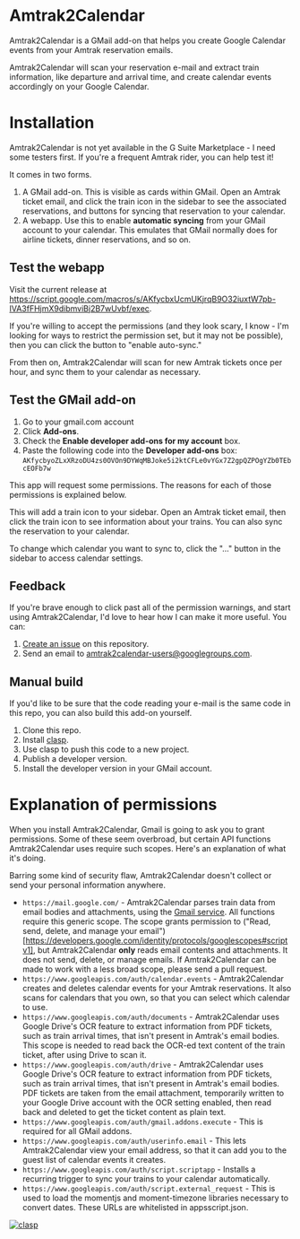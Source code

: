 Amtrak2Calendar
===============

Amtrak2Calendar is a GMail add-on that helps you create Google Calendar events from your Amtrak reservation emails.

Amtrak2Calendar will scan your reservation e-mail and extract train information, like departure and arrival time, and
create calendar events accordingly on your Google Calendar.

Installation
============

Amtrak2Calendar is not yet available in the G Suite Marketplace - I need some
testers first. If you're a frequent Amtrak rider, you can help test it!

It comes in two forms.

1. A GMail add-on. This is visible as cards within GMail. Open an Amtrak ticket
   email, and click the train icon in the sidebar to see the associated
   reservations, and buttons for syncing that reservation to your calendar.
2. A webapp. Use this to enable **automatic syncing** from your GMail account
   to your calendar. This emulates that GMail normally does for airline
   tickets, dinner reservations, and so on.

Test the webapp
---------------

Visit the current release at
https://script.google.com/macros/s/AKfycbxUcmUKjrqB9O32iuxtW7pb-IVA3fFHjmX9dibmviBj2B7wUvbf/exec.

If you're willing to accept the permissions (and they look scary, I know - I'm
looking for ways to restrict the permission set, but it may not be possible),
then you can click the button to "enable auto-sync." 

From then on, Amtrak2Calendar will scan for new Amtrak tickets once per hour,
and sync them to your calendar as necessary.

Test the GMail add-on
---------------------

1. Go to your gmail.com account
2. Click **Add-ons**.
3. Check the **Enable developer add-ons for my account** box.
4. Paste the following code into the **Developer add-ons** box:
	 `AKfycbyoZLxXRzoDU4zs0OVOn9DYWqMBJoke5i2ktCFLe0vYGx7Z2gpQZPOgYZb0TEbcEOFb7w`

This app will request some permissions. The reasons for each of those
permissions is explained below.

This will add a train icon to your sidebar. Open an Amtrak ticket email, then
click the train icon to see information about your trains. You can also sync
the reservation to your calendar.

To change which calendar you want to sync to, click the "..." button in the
sidebar to access calendar settings.

Feedback
--------

If you're brave enough to click past all of the permission warnings, and start
using Amtrak2Calendar, I'd love to hear how I can make it more useful. You can:

1. [Create an issue](https://github.com/jrunningen/amtrak2calendar/issues/new)
   on this repository.
2. Send an email to amtrak2calendar-users@googlegroups.com.

Manual build
------------

If you'd like to be sure that the code reading your e-mail is the same code in
this repo, you can also build this add-on yourself.

1. Clone this repo.
2. Install [clasp](https://github.com/google/clasp).
3. Use clasp to push this code to a new project.
4. Publish a developer version.
5. Install the developer version in your GMail account.

Explanation of permissions
==========================

When you install Amtrak2Calendar, Gmail is going to ask you to grant permissions. Some of these seem overbroad, but certain API functions Amtrak2Calendar uses require such scopes. Here's an explanation of what it's doing.

Barring some kind of security flaw, Amtrak2Calendar doesn't collect or send your personal information anywhere.

* `https://mail.google.com/` - Amtrak2Calendar parses train data from email bodies and attachments, using the [Gmail service](https://developers.google.com/apps-script/reference/gmail/gmail-app). All functions require this generic scope. The scope grants permission to ("Read, send, delete, and manage your email")[https://developers.google.com/identity/protocols/googlescopes#scriptv1], but Amtrak2Calendar **only** reads email contents and attachments. It does not send, delete, or manage emails. If Amtrak2Calendar can be made to work with a less broad scope, please send a pull request.
* `https://www.googleapis.com/auth/calendar.events` - Amtrak2Calendar creates and deletes calendar events for your Amtrak reservations. It also scans for calendars that you own, so that you can select which calendar to use.
* `https://www.googleapis.com/auth/documents` - Amtrak2Calendar uses Google Drive's OCR feature to extract information from PDF tickets, such as train arrival times, that isn't present in Amtrak's email bodies. This scope is needed to read back the OCR-ed text content of the train ticket, after using Drive to scan it.
* `https://www.googleapis.com/auth/drive` - Amtrak2Calendar uses Google Drive's OCR feature to extract information from PDF tickets, such as train arrival times, that isn't present in Amtrak's email bodies. PDF tickets are taken from the email attachment, temporarily written to your Google Drive account with the OCR setting enabled, then read back and deleted to get the ticket content as plain text.
* `https://www.googleapis.com/auth/gmail.addons.execute` - This is required for all GMail addons.
* `https://www.googleapis.com/auth/userinfo.email` - This lets Amtrak2Calendar view your email address, so that it can add you to the guest list of calendar events it creates.
* `https://www.googleapis.com/auth/script.scriptapp` - Installs a recurring trigger to sync your trains to your calendar automatically.
* `https://www.googleapis.com/auth/script.external_request` - This is used to load the momentjs and moment-timezone libraries necessary to convert dates. These URLs are whitelisted in appsscript.json.

[![clasp](https://img.shields.io/badge/built%20with-clasp-4285f4.svg)](https://github.com/google/clasp)
